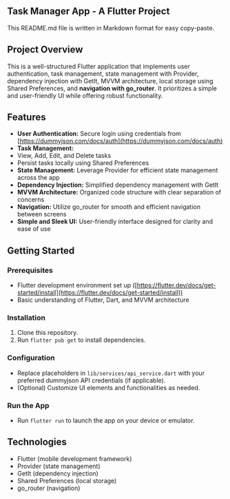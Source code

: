 
## Task Manager App - A Flutter Project

This README.md file is written in Markdown format for easy copy-paste.

## Project Overview

This is a well-structured Flutter application that implements user authentication, task management,  state management with Provider, dependency injection with GetIt, MVVM architecture, local storage using Shared Preferences, and **navigation with go_router**. It prioritizes a simple and user-friendly UI while offering robust functionality.

## Features

-   **User Authentication:** Secure login using credentials from [https://dummyjson.com/docs/auth](https://dummyjson.com/docs/auth)
-   **Task Management:**
  -   View, Add, Edit, and Delete tasks
  -   Persist tasks locally using Shared Preferences
-   **State Management:** Leverage Provider for efficient state management across the app
-   **Dependency Injection:** Simplified dependency management with GetIt
-   **MVVM Architecture:** Organized code structure with clear separation of concerns
-   **Navigation:** Utilize go_router for smooth and efficient navigation between screens
-   **Simple and Sleek UI:** User-friendly interface designed for clarity and ease of use

## Getting Started

### Prerequisites

-   Flutter development environment set up ([https://flutter.dev/docs/get-started/install](https://flutter.dev/docs/get-started/install))
-   Basic understanding of Flutter, Dart, and MVVM architecture

### Installation

1.  Clone this repository.
2.  Run `flutter pub get` to install dependencies.

### Configuration

-   Replace placeholders in `lib/services/api_service.dart` with your preferred dummyjson API credentials (if applicable).
-   (Optional) Customize UI elements and functionalities as needed.

### Run the App

-   Run `flutter run` to launch the app on your device or emulator.

## Technologies

-   Flutter (mobile development framework)
-   Provider (state management)
-   GetIt (dependency injection)
-   Shared Preferences (local storage)
-   go_router (navigation)
